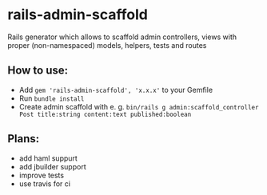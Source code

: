 rails-admin-scaffold
====================

Rails generator which allows to scaffold admin controllers, views with proper (non-namespaced) models, helpers, tests and routes

How to use:
-----------
* Add ```gem 'rails-admin-scaffold', 'x.x.x'``` to your Gemfile
* Run ```bundle install```
* Create admin scaffold with e. g. ```bin/rails g admin:scaffold_controller Post title:string content:text published:boolean```

Plans:
------
* add haml suppurt
* add jbuilder support
* improve tests
* use travis for ci
